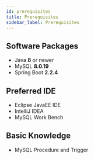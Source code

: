 ```yaml
---
id: prerequisites
title: Prerequisites
sidebar_label: Prerequisites
---
```


## Software Packages
* Java **8** or newer
* MySQL **8.0.19**
* Spring Boot **2.2.4**

## Preferred IDE
* Eclipse JavaEE IDE
* IntelliJ IDEA
* MySQL Work Bench

## Basic Knowledge  
* MySQL Procedure and Trigger
